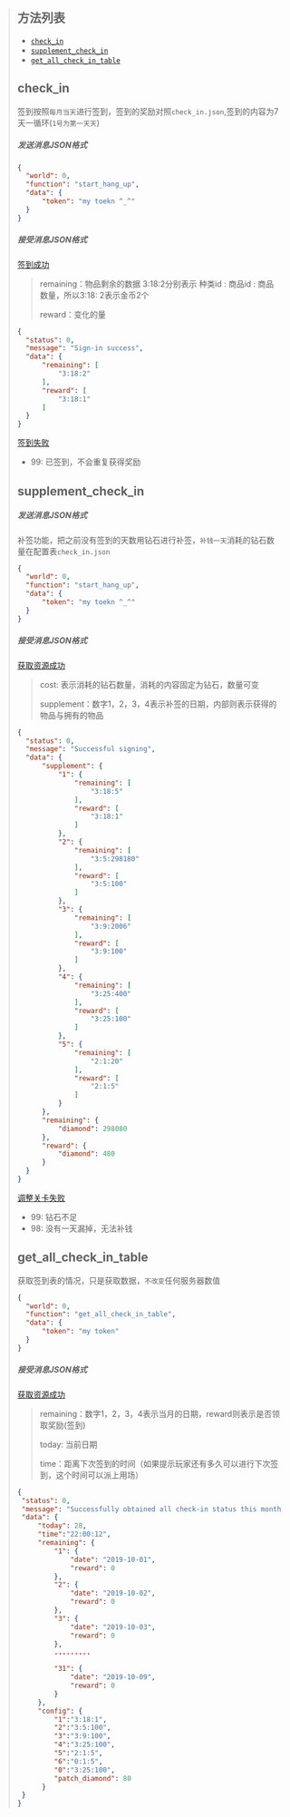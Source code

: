 > ## 方法列表
>
> * [`check_in`](##check_in)
> * [`supplement_check_in`](##supplement_check_in)
> * [`get_all_check_in_table`](##get_all_check_in_table)
>
> 
>
> ## check_in
>
> 签到按照`每月当天`进行签到，签到的奖励对照`check_in.json`,签到的内容为7天一循环(`1号为第一天天`)
>
> ##### 发送消息JSON格式
>
> ```json
> {
> 	"world": 0, 
> 	"function": "start_hang_up",
> 	"data": {
> 		"token": "my toekn ^_^"
> 	}
> }
> ```
>
> ##### 接受消息JSON格式
>
> [签到成功]()
>
> > remaining：物品剩余的数据 3:18:2分别表示 种类id : 商品id : 商品数量，所以3:18: 2表示金币2个
> >
> > reward：变化的量
>
> ```json
> {
> 	"status": 0,
> 	"message": "Sign-in success",
> 	"data": {
> 		"remaining": [
> 			"3:18:2"
> 		],
> 		"reward": [
> 			"3:18:1"
> 		]
> 	}
> } 
> ```
>
> [签到失败]()
>
> * 99: 已签到，不会重复获得奖励
>
> 
>
> 
>
> ## supplement_check_in
>
> ##### 发送消息JSON格式
>
> 补签功能，把之前没有签到的天数用钻石进行补签，`补钱一天`消耗的钻石数量在配置表`check_in.json`
>
> ```json
> {
> 	"world": 0, 
> 	"function": "start_hang_up",
> 	"data": {
> 		"token": "my toekn ^_^"
> 	}
> }
> ```
>
> ##### 接受消息JSON格式
>
> [获取资源成功]()
>
> > cost: 表示消耗的钻石数量，消耗的内容固定为钻石，数量可变
> >
> > supplement：数字1，2，3，4表示补签的日期，内部则表示获得的物品与拥有的物品
>
> ```json
> {
> 	"status": 0,
> 	"message": "Successful signing",
> 	"data": {
> 		"supplement": {
> 			"1": {
> 				"remaining": [
> 					"3:18:5"
> 				],
> 				"reward": [
> 					"3:18:1"
> 				]
> 			},
> 			"2": {
> 				"remaining": [
> 					"3:5:298180"
> 				],
> 				"reward": [
> 					"3:5:100"
> 				]
> 			},
> 			"3": {
> 				"remaining": [
> 					"3:9:2006"
> 				],
> 				"reward": [
> 					"3:9:100"
> 				]
> 			},
> 			"4": {
> 				"remaining": [
> 					"3:25:400"
> 				],
> 				"reward": [
> 					"3:25:100"
> 				]
> 			},
> 			"5": {
> 				"remaining": [
> 					"2:1:20"
> 				],
> 				"reward": [
> 					"2:1:5"
> 				]
> 			}
> 		},
> 		"remaining": {
> 			"diamond": 298080
> 		},
> 		"reward": {
> 			"diamond": 480
> 		}
> 	}
> }
> ```
>
> [调整关卡失败]()
>
> * 99: 钻石不足
> * 98: 没有一天漏掉，无法补钱
>
> 
>
> ## get_all_check_in_table
>
> 获取签到表的情况，只是获取数据，`不改变`任何服务器数值
>
> ```json
> {
> 	"world": 0,
> 	"function": "get_all_check_in_table",
> 	"data": {
> 		"token": "my token"
> 	}
> }
> ```
>
> ##### 接受消息JSON格式
>
> [获取资源成功]()
>
> > remaining：数字1，2，3，4表示当月的日期，reward则表示是否领取奖励(签到)
> >
> > today: 当前日期
> >
> > time：距离下次签到的时间（如果提示玩家还有多久可以进行下次签到，这个时间可以派上用场）
>
> ```json
> {
>  "status": 0,
>  "message": "Successfully obtained all check-in status this month",
>  "data": {
>      "today": 28,
>      "time":"22:00:12",
>      "remaining": {
>          "1": {
>              "date": "2019-10-01",
>              "reward": 0
>          },
>          "2": {
>              "date": "2019-10-02",
>              "reward": 0
>          },
>          "3": {
>              "date": "2019-10-03",
>              "reward": 0
>          },
>          .........
> 
>          "31": {
>              "date": "2019-10-09",
>              "reward": 0
>          }
>      },
>      "config": {
>          "1":"3:18:1",
>          "2":"3:5:100",
>          "3":"3:9:100",
>          "4":"3:25:100",
>          "5":"2:1:5",
>          "6":"0:1:5",
>          "0":"3:25:100",
>          "patch_diamond": 80
> 		}
>  }
> }
> ```
>
